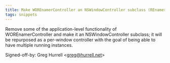 ```yaml
---
title: Make WOREnamerController an NSWindowController subclass (REnamer, c598bef)
tags: snippets
---
```


Remove some of the application-level functionality of WOREnamerController and make it an NSWindowController subclass; it will be repurposed as a per-window controller with the goal of being able to have multiple running instances.

Signed-off-by: Greg Hurrell &lt;greg@hurrell.net&gt;
